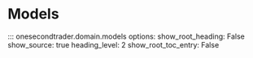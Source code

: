 # Models

::: onesecondtrader.domain.models
    options:
      show_root_heading: False
      show_source: true
      heading_level: 2
      show_root_toc_entry: False
